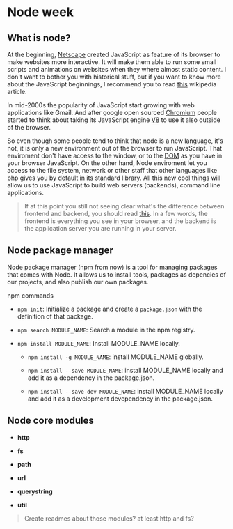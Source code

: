 # Node week

## What is node?

At the beginning, [Netscape](https://en.wikipedia.org/wiki/Netscape) created JavaScript as feature of its browser to make websites more interactive. It will make them able to run some small scripts and animations on websites when they where almost static content. I don't want to bother you with historical stuff, but if you want to know more about the JavaScript beginnings, I recommend you to read [this](https://en.wikipedia.org/wiki/JavaScript#Beginnings_at_Netscape) wikipedia article.

In mid-2000s the popularity of JavaScript start growing with web applications like Gmail. And after google open sourced [Chromium](https://en.wikipedia.org/wiki/Chromium_%28web_browser%29) people started to think about taking its JavaScript engine [V8](https://en.wikipedia.org/wiki/V8_%28JavaScript_engine%29) to use it also outside of the browser.

So even though some people tend to think that node is a new language, it's not, it is only a new environment out of the browser to run JavaScript. That enviroment don't have access to the window, or to the [DOM](https://en.wikipedia.org/wiki/Document_Object_Model) as you have in your browser JavaScript. On the other hand, Node enviroment let you access to the file system, network or other staff that other languages like php gives you by default in its standard library. All this new cool things will allow us to use JavaScript to build web servers \(backends\), command line applications.

> If at this point you still not seeing clear what's the difference between frontend and backend, you should read [this](https://en.wikipedia.org/wiki/Front_and_back_ends). In a few words, the frontend is everything you see in your browser, and the backend is the application server you are running in your server.

## Node package manager

Node package manager \(npm from now\) is a tool for managing packages that comes with Node. It allows us to install tools, packages as depencies of our projects, and also publish our own packages.

npm commands

* `npm init`: Initialize a package and create a `package.json` with the definition of that package. 

* `npm search MODULE_NAME`: Search a module in the npm registry.

* `npm install MODULE_NAME`: Install MODULE\_NAME locally.

  * `npm install -g MODULE_NAME`: install MODULE\_NAME globally.

  * `npm install --save MODULE_NAME`: install MODULE\_NAME locally and add it as a dependency in the package.json.

  * `npm install --save-dev MODULE_NAME`: install MODULE\_NAME locally and add it as a development devependency in the package.json.

## Node core modules

* **http**

* **fs**

* **path**

* **url**

* **querystring**

* **util**

> Create readmes about those modules? at least http and fs?

